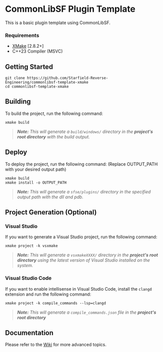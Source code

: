 # CommonLibSF Plugin Template

This is a basic plugin template using CommonLibSF.

### Requirements
* [XMake](https://xmake.io) [2.8.2+]
* C++23 Compiler (MSVC)

## Getting Started
```properties
git clone https://github.com/Starfield-Reverse-Engineering/commonlibsf-template-xmake
cd commonlibsf-template-xmake
```

## Building
To build the project, run the following command:
```properties
xmake build
```

> ***Note:*** *This will generate a `build/windows/` directory in the **project's root directory** with the build output.*

## Deploy
To deploy the project, run the following command: (Replace OUTPUT_PATH with your desired output path)
```properties
xmake build
xmake install -o OUTPUT_PATH
```

> ***Note:*** *This will generate a `sfse/plugins/` directory in the specified output path with the dll and pdb.*

## Project Generation (Optional)

### Visual Studio
If you want to generate a Visual Studio project, run the following command:
```properties
xmake project -k vsxmake
```

> ***Note:*** *This will generate a `vsxmakeXXXX/` directory in the **project's root directory** using the latest version of Visual Studio installed on the system.*

### Visual Studio Code
If you want to enable intellisense in Visual Studio Code, install the `clangd` extension and run the following command:
```properties
xmake project -k compile_commands --lsp=clangd
```

> ***Note:*** *This will generate a `compile_commands.json` file in the **project's root directory***


## Documentation
Please refer to the [Wiki](../../wiki/Home) for more advanced topics.
